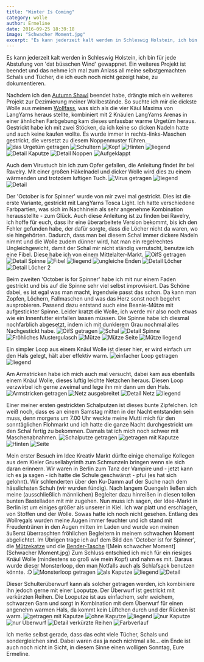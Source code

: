 ```yaml
---
title: "Winter Is Coming"
category: wolle
author: Ermeline
date: 2016-09-25 18:39:18
image: "Schwacher Moment.jpg"
excerpt: "Es kann jederzeit kalt werden in Schleswig Holstein, ich bin für jede Abstufung von 'dat büsschen Wind' gewappnet."
---
```


Es kann jederzeit kalt werden in Schleswig Holstein, ich bin für jede Abstufung von 'dat büsschen Wind' gewappnet. Ein weiteres Projekt ist beendet und das nehme ich mal zum Anlass all meine selbstgemachten Schals und Tücher, die ich euch noch nicht gezeigt habe, zu dokumentieren.

Nachdem ich den [Autumn Shawl](/2016/09/autumn-shawl/) beendet habe, drängte mich ein weiteres Projekt zur Dezimierung meiner Wollbestände. So suchte ich mir die dickste Wolle aus meinem [Wollfass](/2016/04/das-wollfass/), was sich als die vier Käul Maxima von LangYarns heraus stellte, kombiniert mit 2 Knäulen LangYarns Arenas in einer ähnlichen Farbgebung kam dieses unfassbar warme Urgetüm heraus. Gestrickt habe ich mit zwei Stöcken, da ich keine so dicken Nadeln hatte und auch keine kaufen wollte. Es wurde immer in rechts-links-Maschen gestrickt, die versetzt zu diesem Noppenmuster führen. 
![das Urgetüm getragen](DSCF5737.JPG)
![Schultern](DSCF5736.JPG)
![Kopf](DSCF5738.JPG)
![Hinten](DSCF5739.JPG)
![liegend](DSCF5740.JPG)
![Detail Kaputze](DSCF5741.JPG)
![Detail Noppen](DSCF5742.JPG)
![Aufgeklappt](DSCF5743.JPG)


Auch dem Virustuch bin ich zum Opfer gefallen, die Anleitung findet ihr bei Ravelry. Mit einer großen Häkelnadel und dicker Wolle wird dies zu einem wärmenden und trotzdem luftigen Tuch. 
![Virus getragen](DSCF5705.JPG)
![liegend](DSCF5706.JPG)
![Detail](DSCF5707.JPG)


Der 'October is for Spinner' wurde von mir zwei mal gestrickt. Dies ist die erste Variante, gestrickt mit LangYarns Tosca Light. Ich hatte verschiedene Farbpartien, was sich im Nachhinein als sehr angenehme Kombination herausstellte - zum Glück. Auch diese Anleitung ist zu finden bei Ravelry, ich hoffe für euch, dass ihr eine überarbeitete Version bekommt, bis ich den Fehler gefunden habe, der dafür sorgte, dass die Löcher nicht da waren, wo sie hingehörten. Dadurch, dass man bei diesem Schal immer dickere Nadeln nimmt und die Wolle zudem dünner wird, hat man ein regelrechtes Ungleichgewicht, damit der Schal mir nicht ständig verrutscht, benutze ich eine Fibel. Diese habe ich von einem Mittelalter-Markt.
![OifS getragen](DSCF5708.JPG)
![Detail Spinne](DSCF5709.JPG)
![Fibel](DSCF5712.JPG)
![liegend](DSCF5713.JPG)
![ungleiche Enden](DSCF5714.JPG)
![Detail Löcher](DSCF5715.JPG)
![Detail Löcher 2](DSCF5716.JPG)


Beim zweiten 'October is for Spinner' habe ich mit nur einem Faden gestrickt und bis auf die Spinne sehr viel selbst improvisiert. Das Schöne dabei, es ist egal was man macht, irgendwie passt das schon. Da kann man Zopfen, Löchern, Fallmaschen und was das Herz sonst noch begehrt ausprobieren. Passend dazu entstand auch eine Beanie-Mütze mit aufgestickter Spinne. Leider kratzt die Wolle, ich werde mir also noch etwas wie ein Innenfutter einfallen lassen müssen. Die Spinne habe ich diesmal nochfarblich abgesetzt, indem ich mit dunklerem Grau nochmal alles Nachgestickt habe.
![OifS getragen](DSCF5752.JPG)
![Schal](DSCF5753.JPG)
![Detail Spinne](DSCF5758.JPG)
![Fröhliches Mustergulasch](DSCF5761.JPG)
![Mütze](DSCF5756.JPG)
![Mütze Seite](DSCF5757.JPG)
![Mütze liegend](DSCF5760.JPG)


Ein simpler Loop aus einem Knäul Wolle ist dieser hier, er wird einfach um den Hals gelegt, hält aber effektiv warm.
![einfacher Loop getragen](DSCF5720.JPG)
![liegend](DSCF5721.JPG)


Am Armstricken habe ich mich auch mal versucht, dabei kam aus ebenfalls einem Knäul Wolle, dieses luftig leichte Netzchen heraus. Diesen Loop verzwirbel ich gerne zweimal und lege ihn mir dann um den Hals. 
![Armstricken getragen](DSCF5727.JPG)
![Netz ausgebreitet](DSCF5728.JPG)
![Detail Netz](DSCF5730.JPG)
![liegend](DSCF5731.JPG)


Einer meiner ersten gestrickten Schalputzen ist dieses bunte Zipfelchen. Ich weiß noch, dass es an einem Samstag mitten in der Nacht entstanden sein muss, denn morgens um 7.00 Uhr weckte meine Mutti mich für den sonntäglichen Flohmarkt und ich hatte die ganze Nacht durchgestrickt um den Schal fertig zu bekommen. Damals tat ich mich noch schwer mit Maschenabnahmen. 
![Schalputze getragen](DSCF5722.JPG)
![getragen mit Kaputze](DSCF5723.JPG)
![Hinten](DSCF5724.JPG)
![Seite](DSCF5725.JPG)


Mein erster Besuch im Idee Kreativ Markt dürfte einige ehemalige Kollegen aus dem Kieler Grusellabyrinth zum Schmunzeln bringen wenn sie sich daran erinnern. Wir waren in Berlin zum Tanz der Vampire und - jetzt kann ich es ja sagen - ich hatte die Schule geschwänzt - pfui (es hat sich gelohnt). Wir schlenderten über den Ku-Damm auf der Suche nach dem hässlichsten Schuh (wir wurden fündig). Nach langem Quengeln ließen sich meine (ausschließlich männlichen) Begleiter dazu hinreißen in diesen tollen bunten Bastelladen mit mir zugehen. Nun muss ich sagen, der Idee-Markt in Berlin ist um einiges größer als unserer in Kiel. Ich war platt und erschlagen, von Stoffen und der Wolle. Sowas hatte ich noch nicht gesehen. Entlang des Wollregals wurden meine Augen immer feuchter und ich stand mit Freudentränen in den Augen mitten im Laden und wurde von meinen äußerst überraschten fröhlichen Begleitern in meinem schwachen Moment abgelichtet. Im Übrigen trage ich auf dem Bild den 'October ist for Spinner', die [Mützekatze](/2014/05/mutzekatze/) und die [Bender-Tasche](/2014/01/taschen-aufhubschen/)
![Mein schwacher Moment](Schwacher Moment.jpg)
Zum Schluss entschied ich mich für ein riesiges Knäul Wolle (mindestens so groß wie mein Kopf) und nahm es mit. Daraus wurde dieser Monsterloop, den man Notfalls auch als Schlafsack benutzen könnte. :D
![Monsterloop getragen](DSCF5732.JPG)
![als Kaputze](DSCF5733.JPG)
![liegend](DSCF5734.JPG)
![Detail](DSCF5735.JPG)


Dieser Schulterüberwurf kann als solcher getragen werden, ich kombiniere ihn jedoch gerne mit einer Looputze. Der Überwurf ist gestrickt mit verkürzten Reihen. Die Looputze ist aus einfachem, sehr weichem, schwarzen Garn und sorgt in Kombination mit dem Überwurf für einen angenehm warmen Hals, da kommt kein Lüftchen durch und der Rücken ist warm.
![getragen mit Kaputze](DSCF5745.JPG)
![ohne Kaputze](DSCF5744.JPG)
![liegend](DSCF5746.JPG)
![nur Kaputze](DSCF5747.JPG)
![nur Überwurf](DSCF5751.JPG)
![Detail verkürzte Reihen](DSCF5749.JPG)
![Farbverlauf](DSCF5750.JPG)


Ich merke selbst gerade, dass das echt viele Tücher, Schals und sondergleichen sind. Dabei waren das ja noch nichtmal alle... ein Ende ist auch noch nicht in Sicht, in diesem Sinne einen wolligen Sonntag, Eure Ermeline.
